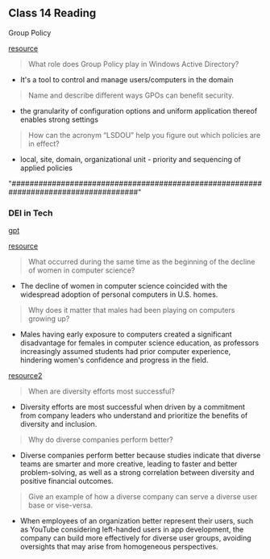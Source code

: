 ## Class 14 Reading
 Group Policy

[resource](https://www.lepide.com/blog/what-is-group-policy-gpo-and-what-role-does-it-play-in-data-security/)

> What role does Group Policy play in Windows Active Directory?
   - It's a tool to control and manage users/computers in the domain

> Name and describe different ways GPOs can benefit security.
   - the granularity of configuration options and uniform application thereof enables strong settings

> How can the acronym “LSDOU” help you figure out which policies are in effect?
   - local, site, domain, organizational unit - priority and sequencing of applied policies


"#####################################################################################"

### DEI in Tech
[gpt](https://chat.openai.com/share/3b873d36-5986-4914-adb0-bf487814efd6)

 [resource](https://www.npr.org/sections/money/2014/10/21/357629765/when-women-stopped-coding)

> What occurred during the same time as the beginning of the decline of women in computer science?
  - The decline of women in computer science coincided with the widespread adoption of personal computers in U.S. homes.

> Why does it matter that males had been playing on computers growing up?
   - Males having early exposure to computers created a significant disadvantage for females in computer science education, as professors increasingly assumed students had prior computer experience, hindering women's confidence and progress in the field.


[resource2](https://www.usatoday.com/story/tech/columnist/2015/07/21/why-diversity-matters-your-tech-company/30419871/)

> When are diversity efforts most successful?
   - Diversity efforts are most successful when driven by a commitment from company leaders who understand and prioritize the benefits of diversity and inclusion.

> Why do diverse companies perform better?
   - Diverse companies perform better because studies indicate that diverse teams are smarter and more creative, leading to faster and better problem-solving, as well as a strong correlation between diversity and positive financial outcomes.

> Give an example of how a diverse company can serve a diverse user base or vise-versa.
   - When employees of an organization better represent their users, such as YouTube considering left-handed users in app development, the company can build more effectively for diverse user groups, avoiding oversights that may arise from homogeneous perspectives.

